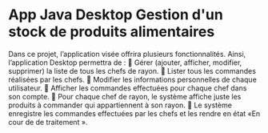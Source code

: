 # App Java Desktop Gestion d'un stock de produits alimentaires
Dans ce projet, l’application visée offrira plusieurs fonctionnalités. Ainsi, l’application Desktop permettra de :
	Gérer (ajouter, afficher, modifier, supprimer) la liste de tous les chefs de rayon.
	Lister tous les commandes réalisées par les chefs.
	Modifier les informations personnelles de chaque utilisateur.
	Afficher les commandes effectuées pour chaque chef dans son compte.
	Pour chaque chef de rayon, le système affiche juste les produits à commander qui appartiennent à son rayon.
	Le système enregistre les commandes effectuées par les chefs et les rendre en état «En cour de de traitement ».

